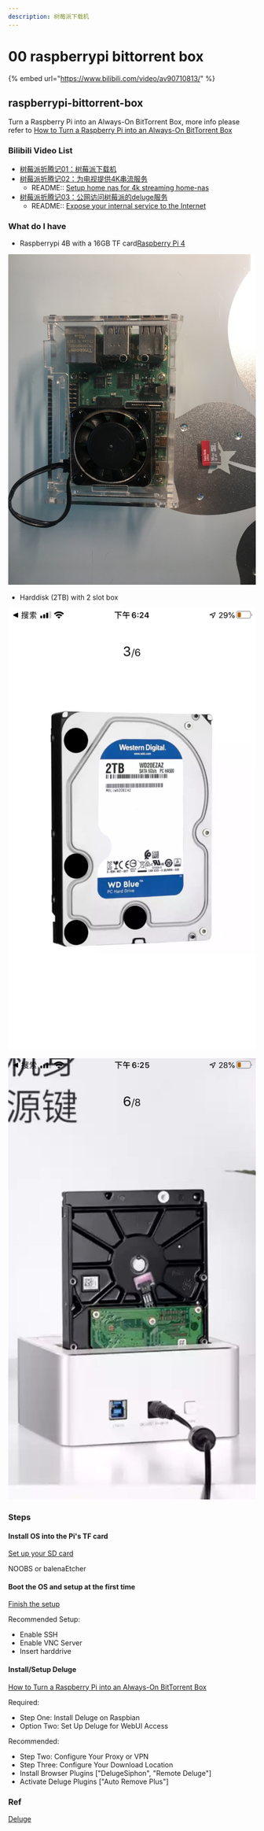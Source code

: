 ```yaml
---
description: 树莓派下载机
---
```


# 00 raspberrypi bittorrent box

{% embed url="https://www.bilibili.com/video/av90710813/" %}



## raspberrypi-bittorrent-box

Turn a Raspberry Pi into an Always-On BitTorrent Box, more info please refer to [How to Turn a Raspberry Pi into an Always-On BitTorrent Box](https://www.howtogeek.com/142044/how-to-turn-a-raspberry-pi-into-an-always-on-bittorrent-box/)

### Bilibili Video List

* [树莓派折腾记01：树莓派下载机](https://www.bilibili.com/video/av90710813/)
* [树莓派折腾记02：为电视提供4K串流服务](https://www.bilibili.com/video/av90862342/)
  * README:: [Setup home nas for 4k streaming home-nas](https://github.com/georgedriver/lazlaz.tech/tree/d7bad37e54a47299cd2bc4a23bdcdc4a930dcd37/shu-mei-pai-zhe-teng-ji/home-nas/README.md)
* [树莓派折腾记03：公网访问树莓派的deluge服务](https://www.bilibili.com/video/av91123250/)
  * README:: [Expose your internal service to the Internet](https://github.com/georgedriver/lazlaz.tech/tree/d7bad37e54a47299cd2bc4a23bdcdc4a930dcd37/shu-mei-pai-zhe-teng-ji/expose-service/README.md)

### What do I have

* Raspberrypi 4B with a 16GB TF card[Raspberry Pi 4](https://www.raspberrypi.org/products/raspberry-pi-4-model-b/)

![](../.gitbook/assets/image.jpeg)

* Harddisk \(2TB\) with 2 slot box

![\_](../.gitbook/assets/img_4dc09b13fb27-1.jpeg)

![\_](../.gitbook/assets/img_bd74996a6765-1.jpeg)

### Steps

#### Install OS into the Pi's TF card

[Set up your SD card](https://projects.raspberrypi.org/en/projects/raspberry-pi-setting-up/2)

NOOBS or balenaEtcher

#### Boot the OS and setup at the first time

[Finish the setup](https://projects.raspberrypi.org/en/projects/raspberry-pi-setting-up/5)

Recommended Setup:

* Enable SSH
* Enable VNC Server
* Insert harddrive

#### Install/Setup Deluge

[How to Turn a Raspberry Pi into an Always-On BitTorrent Box](https://www.howtogeek.com/142044/how-to-turn-a-raspberry-pi-into-an-always-on-bittorrent-box/)

Required:

* Step One: Install Deluge on Raspbian
* Option Two: Set Up Deluge for WebUI Access

Recommended:

* Step Two: Configure Your Proxy or VPN
* Step Three: Configure Your Download Location
* Install Browser Plugins \["DelugeSiphon", "Remote Deluge"\]
* Activate Deluge Plugins \["Auto Remove Plus"\]

### Ref

[Deluge](https://dev.deluge-torrent.org/)

